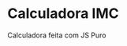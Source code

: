  <tr>
    <td>
      <h1>Calculadora IMC</h1>
      <p>Calculadora feita com JS Puro</p>
    </td>
  </tr>
